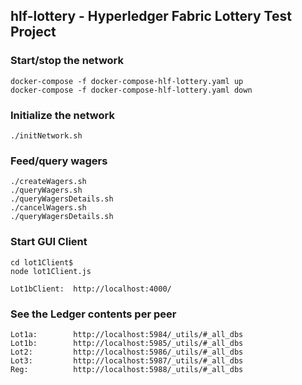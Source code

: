 ## hlf-lottery - Hyperledger Fabric Lottery Test Project

### Start/stop the network
```
docker-compose -f docker-compose-hlf-lottery.yaml up
docker-compose -f docker-compose-hlf-lottery.yaml down
```

### Initialize the network
```
./initNetwork.sh
```

### Feed/query wagers
```
./createWagers.sh
./queryWagers.sh
./queryWagersDetails.sh
./cancelWagers.sh
./queryWagersDetails.sh
```

### Start GUI Client
```
cd lot1Client$ 
node lot1Client.js

Lot1bClient:  http://localhost:4000/
```

### See the Ledger contents per peer
```
Lot1a:        http://localhost:5984/_utils/#_all_dbs
Lot1b:        http://localhost:5985/_utils/#_all_dbs
Lot2:         http://localhost:5986/_utils/#_all_dbs
Lot3:         http://localhost:5987/_utils/#_all_dbs
Reg:          http://localhost:5988/_utils/#_all_dbs

```
